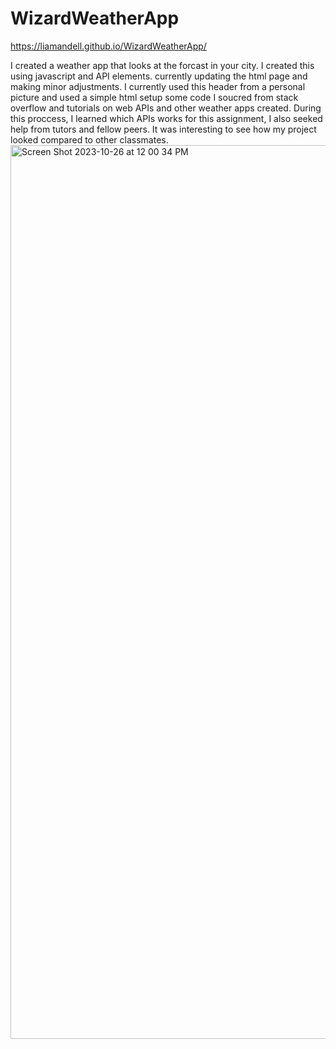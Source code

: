 # WizardWeatherApp
https://liamandell.github.io/WizardWeatherApp/

I created a weather app  that looks at the forcast in your city. I created this using javascript and API elements. 
currently updating the html page and making minor adjustments. 
I currently used this header from a personal picture and used a simple html setup
some code I soucred from stack overflow and tutorials on web APIs and other weather apps created. During this proccess, I learned which APIs works for this assignment, I also seeked help from tutors and fellow peers. It was interesting to see how my project looked compared to other classmates. 
<img width="1430" alt="Screen Shot 2023-10-26 at 12 00 34 PM" src="https://github.com/liamandell/WizardWeatherApp/assets/141372254/4541ffcd-4668-45ea-8681-689c09571c55">

